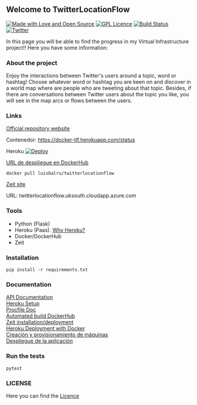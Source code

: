 ## Welcome to TwitterLocationFlow

[![Made with Love and Open Source](https://badges.frapsoft.com/os/v2/open-source.png?v=103)](https://www.gnu.org/licenses/gpl-3.0.en.html) [![GPL Licence](https://badges.frapsoft.com/os/gpl/gpl.png?v=103)](https://opensource.org/licenses/GPL-3.0/)
[![Build Status](https://travis-ci.org/luisbalru/TwitterLocationFlow.svg?branch=master)](https://travis-ci.org/luisbalru/TwitterLocationFlow)
[![Twitter](https://github.frapsoft.com/social/twitter.png)](https://twitter.com)

In this page you will be able to find the progress in my Virtual Infrastructure project!! Here you have some information:

### About the project

Enjoy the interactions between Twitter's users around a topic, word or hashtag! Choose whatever word or hashtag you are keen on and discover in a world map where are people who are tweeting about that topic. Besides, if there are conversations between Twitter users about the topic you like, you will see in the map arcs or flows between the users.

### Links

[Official repository website](https://luisbalru.github.io/TwitterLocationFlow/)    

Contenedor: https://docker-tlf.herokuapp.com/status  


Heroku [![Deploy](https://www.herokucdn.com/deploy/button.svg)](https://iv1819-twitterlocationflow.herokuapp.com/)


[URL de despliegue en DockerHub](https://hub.docker.com/r/luisbalru/twitterlocationflow/)  

`docker pull luisbalru/twitterlocationflow`

[Zeit site](https://twitterlocationflow-wodotzcwyc.now.sh  )

URL: twitterlocationflow.uksouth.cloudapp.azure.com

### Tools
 - Python (Flask)
 - Heroku (Paas). [Why Heroku?](doc/why-heroku.md)
 - Docker/DockerHub
 - Zeit

### Installation

`pip install -r requirements.txt`

### Documentation

[API Documentation](doc/API.md)  
[Heroku Setup](doc/Heroku.md)  
[Procfile Doc](doc/Procfile-doc.md)  
[Automated build DockerHub](doc/ab-dockerhub.md)  
[Zeit installation/deployment](doc/zeit-deploy.md)  
[Heroku Deployment with Docker](doc/heroku-docker.md)  
[Creación y provisionamiento de máquinas](doc/provisionamiento.md)  
[Despliegue de la aplicación](doc/despliegue.md)


### Run the tests

`pytest`


### LICENSE

Here you can find the [Licence](https://github.com/luisbalru/TwitterLocationFlow/blob/master/LICENSE)
